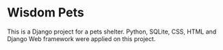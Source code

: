 # Wisdom Pets
This is a Django project for a pets shelter. Python, SQLite, CSS, HTML and Django Web framework were applied on this project.  
